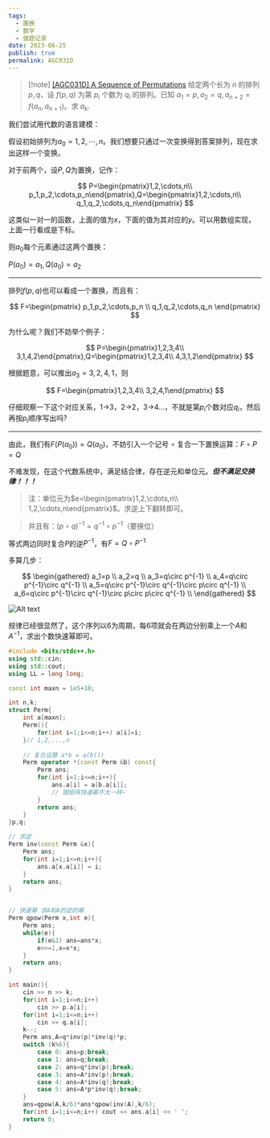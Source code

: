 ```yaml
---
tags:
  - 置换
  - 数学
  - 做题记录
date: 2023-06-25
publish: true
permalink: AGC031D
---
```


> [!note] [[AGC031D] A Sequence of Permutations](https://www.luogu.com.cn/problem/AT_agc031_d)
> 给定两个长为 $n$ 的排列 $p,q$，设 $f(p,q)$ 为第 $p_i$ 个数为 $q_i$ 的排列。已知 $a_1=p,a_2=q,a_{n+2}=f(a_n,a_{n+1})$。求 $a_k$.

我们尝试用代数的语言建模：

假设初始排列为$a_0=1,2,\cdots,n$。我们想要只通过一次变换得到答案排列，现在求出这样一个变换。

对于前两个，设$P,Q$为置换，记作：


$$
 P=\begin{pmatrix}1,2,\cdots,n\\ p_1,p_2,\cdots,p_n\end{pmatrix},Q=\begin{pmatrix}1,2,\cdots,n\\ q_1,q_2,\cdots,q_n\end{pmatrix} 
$$


这类似一对一的函数，上面的值为$x$，下面的值为其对应的$y$。可以用数组实现，上面一行看成是下标。

则$a_0$每个元素通过这两个置换：

$P(a_0) = a_1,Q(a_0)=a_2$

---

排列$f(p,q)$也可以看成一个置换，而且有：


$$
F=\begin{pmatrix} p_1,p_2,\cdots,p_n \\ q_1,q_2,\cdots,q_n \end{pmatrix}
$$


为什么呢？我们不妨举个例子：


$$
 P=\begin{pmatrix}1,2,3,4\\ 3,1,4,2\end{pmatrix},Q=\begin{pmatrix}1,2,3,4\\ 4,3,1,2\end{pmatrix} 
$$


根据题意，可以推出$a_3=3,2,4,1$，则


$$
F=\begin{pmatrix}1,2,3,4\\ 3,2,4,1\end{pmatrix}
$$


仔细观察一下这个对应关系，1->3，2->2，3->4...，不就是第$p_i$个数对应$q_i$，然后再按$p_i$顺序写出吗?

---

由此，我们有$F(P(a_0))=Q(a_0)$，不妨引入一个记号 $\circ$ 复合一下置换运算：$F \circ P = Q$

不难发现，在这个代数系统中，满足结合律，存在逆元和单位元。***但不满足交换律！！！***

> 注：单位元为$e=\begin{pmatrix}1,2,\cdots,n\\ 1,2,\cdots,n\end{pmatrix}$。求逆上下翻转即可。

> 并且有：$(p \circ q)^{-1} = q^{-1}\circ p^{-1}$（要换位）

等式两边同时复合$P$的逆$P^{-1}$，有$F = Q \circ P^{-1}$

多算几步：


$$
\begin{gathered}
a_1=p \\
a_2=q \\
a_3=q\circ p^{-1} \\
a_4=q\circ p^{-1}\circ q^{-1} \\
a_5=q\circ p^{-1}\circ q^{-1}\circ p\circ q^{-1} \\
a_6=q\circ p^{-1}\circ q^{-1}\circ p\circ p\circ q^{-1} \\
\end{gathered}
$$


![Alt text](https://cdn.luogu.com.cn/upload/image_hosting/jbbkft5s.png)

规律已经很显然了，这个序列以6为周期，每6项就会在两边分别乘上一个$A$和$A^{-1}$，求出个数快速幂即可。

```cpp
#include <bits/stdc++.h>
using std::cin;
using std::cout;
using LL = long long;

const int maxn = 1e5+10;

int n,k;
struct Perm{
	int a[maxn];
	Perm(){
		for(int i=1;i<=n;i++) a[i]=i;
	}// 1,2,...,n
	
	// 复合运算 a*b = a(b())
	Perm operator *(const Perm &b) const{
		Perm ans;
		for(int i=1;i<=n;i++){
			ans.a[i] = a[b.a[i]];
			// 跟矩阵快速幂不太一样~
		}
		return ans;
	}
}p,q;

// 求逆 
Perm inv(const Perm &x){
	Perm ans;
	for(int i=1;i<=n;i++){
		ans.a[x.a[i]] = i;
	}
	return ans;
}


// 快速幂 求A和A的逆的幂 
Perm qpow(Perm x,int e){
	Perm ans;
	while(e){
		if(e&1) ans=ans*x;
		e>>=1,x=x*x;
	}
	return ans;	
}

int main(){
	cin >> n >> k;
	for(int i=1;i<=n;i++)
		cin >> p.a[i]; 
	for(int i=1;i<=n;i++)
		cin >> q.a[i];
	k--;
	Perm ans,A=q*inv(p)*inv(q)*p;
	switch (k%6){
		case 0: ans=p;break;
		case 1: ans=q;break;
		case 2: ans=q*inv(p);break;
		case 3: ans=A*inv(p);break;
		case 4: ans=A*inv(q);break;
		case 5: ans=A*p*inv(q);break;
	}
	ans=qpow(A,k/6)*ans*qpow(inv(A),k/6);
	for(int i=1;i<=n;i++) cout << ans.a[i] << ' ';	
	return 0;
}
```
